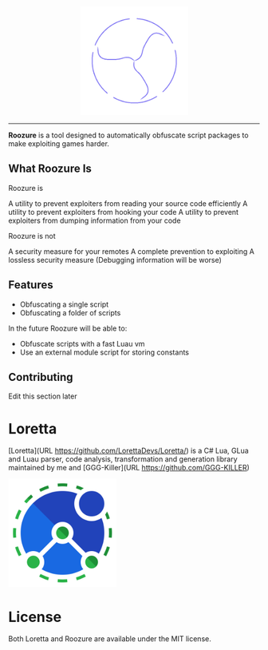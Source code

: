 <div align="center">
    <a href="https://github.com/TheGreatSageEqualToHeaven/Roozure"><img src="https://github.com/TheGreatSageEqualToHeaven/Roozure/blob/main/Logo.png" height="217" /></a>
</div>

<hr />

**Roozure** is a tool designed to automatically obfuscate script packages to make exploiting games harder.

## What Roozure Is
Roozure is 

A utility to prevent exploiters from reading your source code efficiently 
A utility to prevent exploiters from hooking your code 
A utility to prevent exploiters from dumping information from your code 

Roozure is not 

A security measure for your remotes 
A complete prevention to exploiting
A lossless security measure (Debugging information will be worse)

## Features

* Obfuscating a single script
* Obfuscating a folder of scripts

In the future Roozure will be able to:
 
* Obfuscate scripts with a fast Luau vm
* Use an external module script for storing constants

## Contributing
Edit this section later

# Loretta
[Loretta](URL https://github.com/LorettaDevs/Loretta/) is a C# Lua, GLua and Luau parser, code analysis, transformation and generation library maintained by me and [GGG-Killer](URL https://github.com/GGG-KILLER)

<div align="left">
    <a href="https://github.com/LorettaDevs/Loretta/"><img src="https://github.com/LorettaDevs/Graphics/blob/main/logo.svg" height="217" /></a>
</div>


# License
Both Loretta and Roozure are available under the MIT license.
